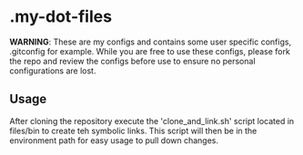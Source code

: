 # .my-dot-files
**WARNING**: These are my configs and contains some user specific configs, .gitconfig for example.
While you are free to use these configs, please fork the repo and review the configs before use to ensure no personal configurations are lost.

## Usage
After cloning the repository execute the 'clone_and_link.sh' script located in files/bin to create teh symbolic links.
This script will then be in the environment path for easy usage to pull down changes.
